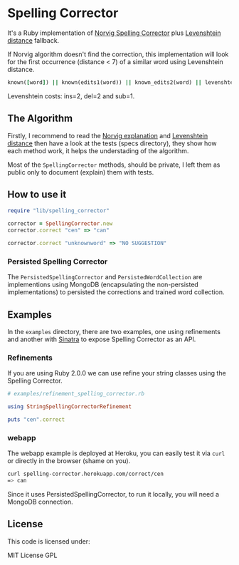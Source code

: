 # Spelling Corrector

It's a Ruby implementation of [Norvig Spelling Corrector](http://norvig.com/spell-correct.html) plus [Levenshtein distance](http://en.wikipedia.org/wiki/Levenshtein_distance) fallback.

If Norvig algorithm doesn't find the correction, this implementation will look for the first occurrence (distance < 7) of a similar word using Levenshtein distance.

```ruby
known([word]) || known(edits1(word)) || known_edits2(word) || levenshtein(word) || ["NO SUGGESTION"]
```

Levenshtein costs: ins=2, del=2 and sub=1.

## The Algorithm

Firstly, I recommend to read the [Norvig explanation](http://norvig.com/spell-correct.html) and [Levenshtein distance](http://en.wikipedia.org/wiki/Levenshtein_distance) then have a look at the tests (specs directory), they show how each method work, it helps the understading of the algorithm.

Most of the `SpellingCorrector` methods, should be private, I left them as public only to document (explain) them with tests.

## How to use it

```ruby
require "lib/spelling_corrector"

corrector = SpellingCorrector.new
corrector.correct "cen" => "can"

corrector.correct "unknownword" => "NO SUGGESTION"
```

### Persisted Spelling Corrector

The `PersistedSpellingCorrector` and `PersistedWordCollection` are implementions using MongoDB (encapsulating the non-persisted implementations) to persisted the corrections and trained word collection.


## Examples

In the `examples` directory, there are two examples, one using refinements and another with [Sinatra](http://www.sinatrarb.com/) to expose Spelling Corrector as an API.

### Refinements

If you are using Ruby 2.0.0 we can use refine your string classes using the Spelling Corrector.

```ruby
# examples/refinement_spelling_corrector.rb

using StringSpellingCorrectorRefinement

puts "cen".correct
```

### webapp

The webapp example is deployed at Heroku, you can easily test it via `curl` or directly in the browser (shame on you).

```bash
curl spelling-corrector.herokuapp.com/correct/cen
=> can
```

Since it uses PersistedSpellingCorrector, to run it locally, you will need a MongoDB connection.

## License
This code is licensed under:

MIT License GPL
